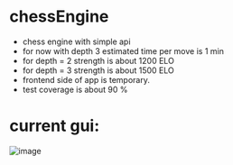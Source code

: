 # chessEngine
* chess engine with simple api 
* for now with depth 3 estimated time per move is 1 min
* for depth = 2 strength is about 1200 ELO
* for depth = 3 strength is about 1500 ELO
* frontend side of app is temporary.
* test coverage is about 90 %

# current gui:
![image](https://user-images.githubusercontent.com/77834536/177793705-351252d4-c033-47b4-85d8-9746616f764a.png)
